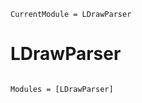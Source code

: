 ```@meta
CurrentModule = LDrawParser
```

# LDrawParser

```@index
```

```@autodocs
Modules = [LDrawParser]
```

